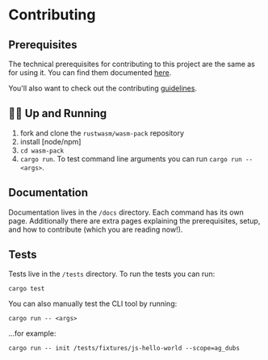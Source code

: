 # Contributing

## Prerequisites

The technical prerequisites for contributing to this project are the same as for
using it. You can find them documented [here][1].

You'll also want to check out the contributing [guidelines].

[1]: ./prerequisites/index.html
[guidelines]: https://github.com/drager/wasm-pack/blob/master/CONTRIBUTING.md

## 🏃‍♀️ Up and Running

1. fork and clone the `rustwasm/wasm-pack` repository
2. install [node/npm]
3. `cd wasm-pack`
4. `cargo run`. To test command line arguments you can run `cargo run -- <args>`.

## Documentation

Documentation lives in the `/docs` directory. Each command has its own page.
Additionally there are extra pages explaining the prerequisites, setup, and how to
contribute (which you are reading now!).

## Tests

Tests live in the `/tests` directory. To run the tests you can run:

```
cargo test
```

You can also manually test the CLI tool by running:

```
cargo run -- <args>
```

...for example:

```
cargo run -- init /tests/fixtures/js-hello-world --scope=ag_dubs
```
